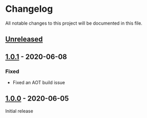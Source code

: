 # Changelog

All notable changes to this project will be documented in this file.

## [Unreleased]


## [1.0.1] - 2020-06-08

### Fixed
- Fixed an AOT build issue


## [1.0.0] - 2020-06-05
Initial release


[Unreleased]: https://github.com/digipolisantwerp/notification_widget_angular/compare/v1.0.1...HEAD
[1.0.1]: https://github.com/digipolisantwerp/notification_widget_angular/compare/v1.0.0...v1.0.1
[1.0.0]: https://github.com/digipolisantwerp/notification_widget_angular/compare/v0.0.1...v1.0.0
